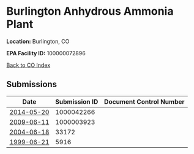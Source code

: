 # Burlington Anhydrous Ammonia Plant

**Location:** Burlington, CO

**EPA Facility ID:** 100000072896

[Back to CO Index](../../index.md)

## Submissions

| Date | Submission ID | Document Control Number |
|------|--------------|-------------------------|
| [2014-05-20](submissions/1000042266.md) | 1000042266 |  |
| [2009-06-11](submissions/1000003923.md) | 1000003923 |  |
| [2004-06-18](submissions/33172.md) | 33172 |  |
| [1999-06-21](submissions/5916.md) | 5916 |  |
